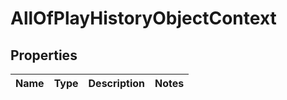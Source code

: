 # AllOfPlayHistoryObjectContext

## Properties
Name | Type | Description | Notes
------------ | ------------- | ------------- | -------------
